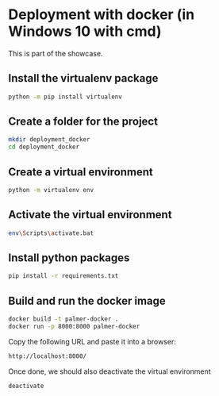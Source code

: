 # Deployment with docker (in Windows 10 with cmd)

This is part of the showcase.

## Install the virtualenv package
  
   ```sh
   python -m pip install virtualenv
   ```

## Create a folder for the project

   ```sh
   mkdir deployment_docker
   cd deployment_docker
   ```

## Create a virtual environment

   ```sh
   python -m virtualenv env
   ```

## Activate the virtual environment

   ```sh
   env\Scripts\activate.bat
   ```

## Install python packages


   ```sh
   pip install -r requirements.txt
   ```

## Build and run the docker image


   ```sh
   docker build -t palmer-docker .
   docker run -p 8000:8000 palmer-docker
   ```

Copy the following URL and paste it into a browser:

   ```sh
   http://localhost:8000/
   ```
Once done, we should also deactivate the virtual environment

   ```sh
   deactivate
   ```
